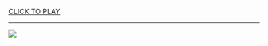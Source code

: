 
<a href="https://premium76.site?title=ipad_games_unblocked&ref=13M">CLICK TO PLAY</a></h3>
<hr>

<a href="https://premium76.site?title=ipad_games_unblocked&ref=13M"><img src="https://clearcache.store/games.png"></a>


